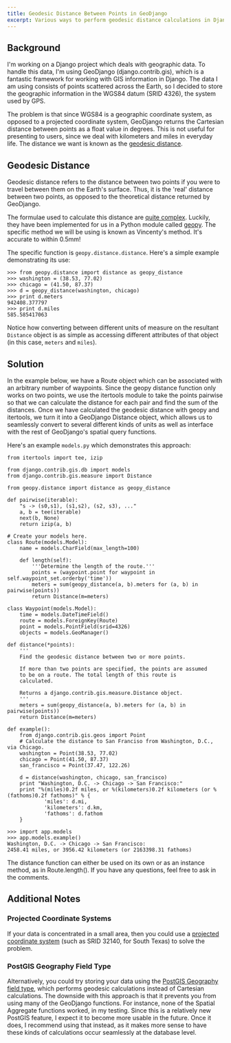 ```yaml
---
title: Geodesic Distance Between Points in GeoDjango
excerpt: Various ways to perform geodesic distance calculations in Django.
---
```


Background
----------

I'm working on a Django project which deals with geographic data. To
handle this data, I'm using GeoDjango (django.contrib.gis), which is a
fantastic framework for working with GIS information in Django. The data
I am using consists of points scattered across the Earth, so I decided
to store the geographic information in the WGS84 datum (SRID 4326), the
system used by GPS.

The problem is that since WGS84 is a geographic coordinate system, as
opposed to a projected coordinate system, GeoDjango returns the
Cartesian distance between points as a float value in degrees. This is
not useful for presenting to users, since we deal with kilometers and
miles in everyday life. The distance we want is known as the [geodesic
distance][].

Geodesic Distance
-----------------

Geodesic distance refers to the distance between two points if you were
to travel between them on the Earth's surface. Thus, it is the 'real'
distance between two points, as opposed to the theoretical distance
returned by GeoDjango.

The formulae used to calculate this distance are [quite complex][].
Luckily, they have been implemented for us in a Python module called
[geopy][]. The specific method we will be using is known as Vincenty's
method. It's accurate to within 0.5mm!

The specific function is `geopy.distance.distance`. Here's a simple
example demonstrating its use:

~~~~ {.python}
>>> from geopy.distance import distance as geopy_distance
>>> washington = (38.53, 77.02)
>>> chicago = (41.50, 87.37)
>>> d = geopy_distance(washington, chicago)
>>> print d.meters
942408.377797
>>> print d.miles
585.585417063
~~~~

Notice how converting between different units of measure on the
resultant `Distance` object is as simple as accessing different
attributes of that object (in this case, `meters` and `miles`).

Solution
--------

In the example below, we have a Route object which can be associated
with an arbitrary number of waypoints. Since the geopy distance function
only works on two points, we use the itertools module to take the points
pairwise so that we can calculate the distance for each pair and find
the sum of the distances. Once we have calculated the geodesic distance
with geopy and itertools, we turn it into a GeoDjango Distance object,
which allows us to seamlessly convert to several different kinds of
units as well as interface with the rest of GeoDjango's spatial query
functions.

Here's an example `models.py` which demonstrates this approach:

~~~~ {.python}
from itertools import tee, izip

from django.contrib.gis.db import models
from django.contrib.gis.measure import Distance

from geopy.distance import distance as geopy_distance

def pairwise(iterable):
    "s -> (s0,s1), (s1,s2), (s2, s3), ..."
    a, b = tee(iterable)
    next(b, None)
    return izip(a, b)

# Create your models here.
class Route(models.Model):
    name = models.CharField(max_length=100)

    def length(self):
        '''Determine the length of the route.'''
        points = (waypoint.point for waypoint in self.waypoint_set.orderby('time'))
        meters = sum(geopy_distance(a, b).meters for (a, b) in pairwise(points))
        return Distance(m=meters)

class Waypoint(models.Model):
    time = models.DateTimeField()
    route = models.ForeignKey(Route)
    point = models.PointField(srid=4326)
    objects = models.GeoManager()

def distance(*points):
    '''
    Find the geodesic distance between two or more points.

    If more than two points are specified, the points are assumed
    to be on a route. The total length of this route is
    calculated.

    Returns a django.contrib.gis.measure.Distance object.
    '''
    meters = sum(geopy_distance(a, b).meters for (a, b) in pairwise(points))
    return Distance(m=meters)

def example():
    from django.contrib.gis.geos import Point
    # Calculate the distance to San Franciso from Washington, D.C., via Chicago.
    washington = Point(38.53, 77.02)
    chicago = Point(41.50, 87.37)
    san_francisco = Point(37.47, 122.26)

    d = distance(washington, chicago, san_francisco)
    print "Washington, D.C. -> Chicago -> San Francisco:"
    print "%(miles)0.2f miles, or %(kilometers)0.2f kilometers (or %(fathoms)0.2f fathoms)" % {
            'miles': d.mi,
            'kilometers': d.km,
            'fathoms': d.fathom
    }
~~~~

~~~~ {.python}
>>> import app.models
>>> app.models.example()
Washington, D.C. -> Chicago -> San Francisco:
2458.41 miles, or 3956.42 kilometers (or 2163398.31 fathoms)
~~~~

The distance function can either be used on its own or as an instance
method, as in Route.length(). If you have any questions, feel free to
ask in the comments.

Additional Notes
----------------

### Projected Coordinate Systems

If your data is concentrated in a small area, then you could use a
[projected coordinate system][] (such as SRID 32140, for South Texas) to
solve the problem.

### PostGIS Geography Field Type

Alternatively, you could try storing your data using the [PostGIS
Geography field type][], which performs geodesic calculations instead of
Cartesian calculations. The downside with this approach is that it
prevents you from using many of the GeoDjango functions. For instance,
none of the Spatial Aggregate functions worked, in my testing. Since
this is a relatively new PostGIS feature, I expect it to become more
usable in the future. Once it does, I recommend using that instead, as
it makes more sense to have these kinds of calculations occur seamlessly
at the database level.

  [geodesic distance]: http://en.wikipedia.org/wiki/Geodesy "Geodesy"
  [quite complex]: http://en.wikipedia.org/wiki/Vincenty%27s_formulae
    "Vincenty's formulae"
  [geopy]: http://code.google.com/p/geopy/wiki/GettingStarted#Calculating_distances
    "Calculating Distances with geopy"
  [projected coordinate system]: http://docs.djangoproject.com/en/dev/ref/contrib/gis/db-api/#distance-lookups
    "GeoDjango Distance Lookups"
  [PostGIS Geography field type]: http://postgis.refractions.net/docs/ch04.html#PostGIS_Geography
    "PostGIS Geography Field Type"
